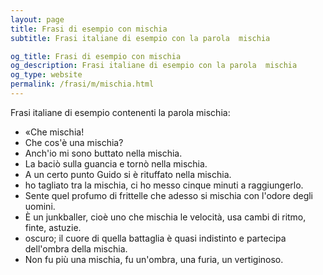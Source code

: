 ```yaml
---
layout: page
title: Frasi di esempio con mischia 
subtitle: Frasi italiane di esempio con la parola  mischia

og_title: Frasi di esempio con mischia 
og_description: Frasi italiane di esempio con la parola  mischia
og_type: website
permalink: /frasi/m/mischia.html
---
```


Frasi italiane di esempio contenenti la parola mischia:


- «Che mischia!
- Che cos'è una mischia?
- Anch'io mi sono buttato nella mischia.
- La baciò sulla guancia e tornò nella mischia.
- A un certo punto Guido si è rituffato nella mischia.
- ho tagliato tra la mischia, ci ho messo cinque minuti a raggiungerlo.
- Sente quel profumo di frittelle che adesso si mischia con l'odore degli uomini.
- È un junkballer, cioè uno che mischia le velocità, usa cambi di ritmo, finte, astuzie.
- oscuro; il cuore di quella battaglia è quasi indistinto e partecipa dell'ombra della mischia.
- Non fu più una mischia, fu un'ombra, una furia, un vertiginoso.
